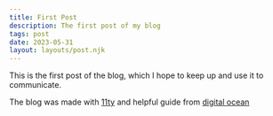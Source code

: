 ```yaml
---
title: First Post
description: The first post of my blog
tags: post
date: 2023-05-31
layout: layouts/post.njk
---
```


This is the first post of the blog, which I hope to keep up and use it to communicate.

 The blog was made with <a href="https://www.11ty.dev/">11ty</a> and helpful guide from <a href=https://www.digitalocean.com/community/tutorials/how-to-create-and-deploy-your-first-eleventy-website>digital ocean</a>